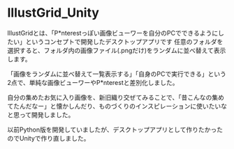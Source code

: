 # IllustGrid_Unity
IllustGridとは、「P\*nterestっぽい画像ビューワーを自分のPCでできるようにしたい」というコンセプトで開発したデスクトップアプリです
任意のフォルダを選択すると、フォルダ内の画像ファイル(.pngだけ)をランダムに並べ替えて表示します。

「画像をランダムに並べ替えて一覧表示する」「自身のPCで実行できる」という2点で、単純な画像ビューワーやP\*nterestと差別化しました。

自分の集めたお気に入り画像を、新旧織り交ぜてみることで、「昔こんなの集めてたんだなー」と懐かしんだり、ものづくりのインスピレーションに使いたいなと思って開発しました。

以前Python版を開発していましたが、デスクトップアプリとして作りたかったのでUnityで作り直しました。
